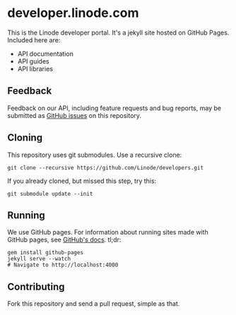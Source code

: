 # developer.linode.com

This is the Linode developer portal. It's a jekyll site hosted on GitHub Pages.
Included here are:

* API documentation
* API guides
* API libraries

## Feedback

Feedback on our API, including feature requests and bug reports, may be
submitted as [GitHub issues](https://github.com/linode/developers/issues/new)
on this repository.

## Cloning

This repository uses git submodules. Use a recursive clone:

    git clone --recursive https://github.com/Linode/developers.git

If you already cloned, but missed this step, try this:

    git submodule update --init

## Running

We use GitHub pages. For information about running sites made with GitHub pages,
see [GitHub's docs](https://help.github.com/articles/using-jekyll-as-a-static-site-generator-with-github-pages/).
tl;dr:

    gem install github-pages
    jekyll serve --watch
    # Navigate to http://localhost:4000

## Contributing

Fork this repository and send a pull request, simple as that.
